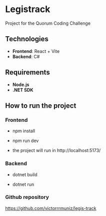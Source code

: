 # Legistrack

Project for the Quorum Coding Challenge

## Technologies

- **Frontend**: React + Vite
- **Backend**: C#

## Requirements

- **Node.js**
- **.NET SDK**


## How to run the project

### Frontend
- npm install

- npm run dev

- the project will run in http://localhost:5173/

### Backend
- dotnet build

- dotnet run

### Github repository

https://github.com/victorrrmuniz/legis-track